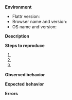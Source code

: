 **Environment**

* Flattr version:
* Browser name and version:
* OS name and version:

**Description**


**Steps to reproduce**

1.
2.
3.


**Observed behavior**


**Expected behavior**


**Errors**
